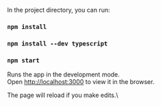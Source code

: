 In the project directory, you can run:
### `npm install`

### `npm install --dev typescript`

### `npm start`

Runs the app in the development mode.\
Open [http://localhost:3000](http://localhost:3000) to view it in the browser.

The page will reload if you make edits.\